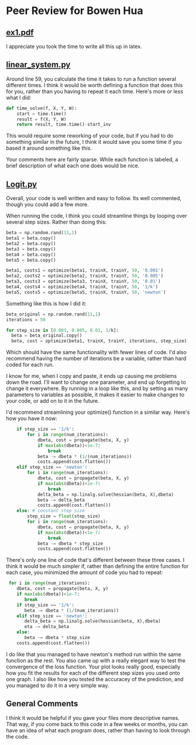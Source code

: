 # Peer Review for Bowen Hua

## [ex1.pdf](https://github.com/bowenhua/SDS_385/blob/master/ex1/ex1.pdf)

I appreciate you took the time to write all this up in latex.

## [linear_system.py](https://github.com/bowenhua/SDS_385/blob/master/ex1/linear_system.py)

Around line 59, you calculate the time it takes to run a function several different times. I think it would be worth defining a function that does this for you, rather than you having to repeat it each time. Here's more or less what I did:

```python
def time_solve(f, X, Y, W):
    start = time.time()
    result = f(X, Y, W)
    return result, time.time()-start_inv
```

This would require some reworking of your code, but if you had to do something similar in the future, I think it would save you some time if you based it around something like this.    

Your comments here are fairly sparse. While each function is labeled, a brief description of what each one does would be nice.

## [Logit.py](https://github.com/bowenhua/SDS_385/blob/master/ex1/logit.py)
Overall, your code is well written and easy to follow. Its well commented, though you could add a few more. 

When running the code, I think you could streamline things by looping over several step sizes. Rather than doing this:

```python
beta = np.random.rand(11,1) 
beta1 = beta.copy()
beta2 = beta.copy()
beta3 = beta.copy()
beta4 = beta.copy()
beta5 = beta.copy()

beta1, costs1 = optimize(beta1, trainX, trainY, 50, '0.001')
beta2, costs2 = optimize(beta2, trainX, trainY, 50, '0.005')
beta3, costs3 = optimize(beta3, trainX, trainY, 50, '0.01')
beta4, costs4 = optimize(beta4, trainX, trainY, 50, '1/k')
beta5, costs5 = optimize(beta5, trainX, trainY, 50, 'newton')
```
Something like this is how I did it:

```python
beta_original = np.random.rand(11,1)
iterations = 50

for step_size in [0.001, 0.005, 0.01, 1/k]:
  beta = beta_original.copy()
  beta, cost = optimize(beta1, trainX, trainY, iterations, step_size)
```

Which should have the same functionality with fewer lines of code. I'd also recommend having the number of iterations be a variable, rather than hard coded for each run. 

I know for me, when I copy and paste, it ends up causing me problems down the road. I'll want to change one parameter, and end up forgetting to change it everywhere. By running in a loop like this, and by setting as many parameters to variables as possible, it makes it easier to make changes to your code, or add on to it in the future. 

I'd recommend streamlining your optimize() function in a similar way. Here's how you have it now:

```python
    if step_size == '1/k':
        for i in range(num_iterations):      
            dbeta, cost = propagate(beta, X, y) 
            if max(abs(dbeta))<1e-7:
                break
            beta -= dbeta * (1/(num_iterations))  
            costs.append(cost.flatten())
    elif step_size == 'newton':
        for i in range(num_iterations):
            dbeta, cost = propagate(beta, X, y)
            if max(abs(dbeta))<1e-7:
                break
            delta_beta = np.linalg.solve(hessian(beta, X),dbeta)            
            beta -= delta_beta  
            costs.append(cost.flatten())
    else: # constant step size
        step_size = float(step_size)
        for i in range(num_iterations):
            dbeta, cost = propagate(beta, X, y)  
            if max(abs(dbeta))<1e-7:
                break
            beta -= dbeta * step_size  
            costs.append(cost.flatten())
```

There's only one line of code that's different between these three cases. I think it would be much simpler if, rather than defining the entire function for each case, you minimized the amount of code you had to repeat:

```python
 for i in range(num_iterations):      
    dbeta, cost = propagate(beta, X, y) 
    if max(abs(dbeta))<1e-7:
       break
    if step_size == '1/k':
       beta -= dbeta * (1/(num_iterations)) 
    elif step_size == 'newton':
       delta_beta = np.linalg.solve(hessian(beta, X),dbeta)            
       eta -= delta_beta
    else:
       beta -= dbeta * step_size
    costs.append(cost.flatten())
```

I do like that you managed to have newton's method run within the same function as the rest. You also came up with a really elegant way to test the convergence of the loss function. Your plot looks really good, especially how you fit the results for each of the different step sizes you used onto one graph. I also like how you tested the accuracey of the prediction, and you managed to do it in a very simple way.

## General Comments

I think it would be helpful if you gave your files more descriptive names. That way, if you come back to this code in a few weeks or months, you can have an idea of what each program does, rather than having to look through the code.
